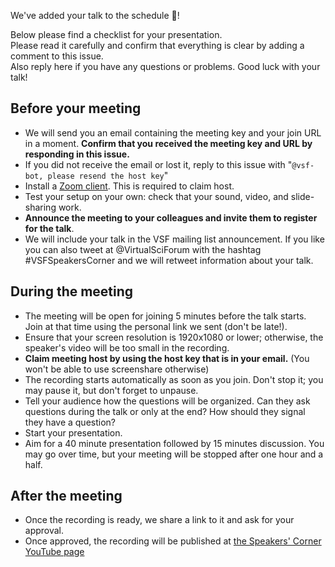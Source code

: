 We've added your talk to the schedule :tada:!

Below please find a checklist for your presentation.  
Please read it carefully and confirm that everything is clear by adding a comment to this issue.  
Also reply here if you have any questions or problems.
Good luck with your talk!

## Before your meeting

- We will send you an email containing the meeting key and your join URL in a moment.
  **Confirm that you received the meeting key and URL by responding in this issue.**
- If you did not receive the email or lost it, reply to this issue with "`@vsf-bot, please resend the host key`"
- Install a [Zoom client](https://zoom.us/download). This is required to claim host.
- Test your setup on your own: check that your sound, video, and slide-sharing work.
- **Announce the meeting to your colleagues and invite them to register for the talk**.
- We will include your talk in the VSF mailing list announcement. If you like you can also tweet at @VirtualSciForum with the hashtag #VSFSpeakersCorner and we will retweet information about your talk.

## During the meeting

- The meeting will be open for joining 5 minutes before the talk starts. Join at that time using the personal link we sent (don't be late!). 
- Ensure that your screen resolution is 1920x1080 or lower; otherwise, the speaker's video will be too small in the recording. 
- **Claim meeting host by using the host key that is in your email.** (You won't be able to use screenshare otherwise)
- The recording starts automatically as soon as you join. Don't stop it; you may pause it, but don't forget to unpause.
- Tell your audience how the questions will be organized. Can they ask questions during the talk or only at the end? How should they signal they have a question?
- Start your presentation.
- Aim for a 40 minute presentation followed by 15 minutes discussion. You may go over time, but your meeting will be stopped after one hour and a half.

## After the meeting

- Once the recording is ready, we share a link to it and ask for your approval. 
- Once approved, the recording will be published at [the Speakers' Corner YouTube page](https://www.youtube.com/channel/UCvQEx4iW7u_x3jX742kUZLw)

